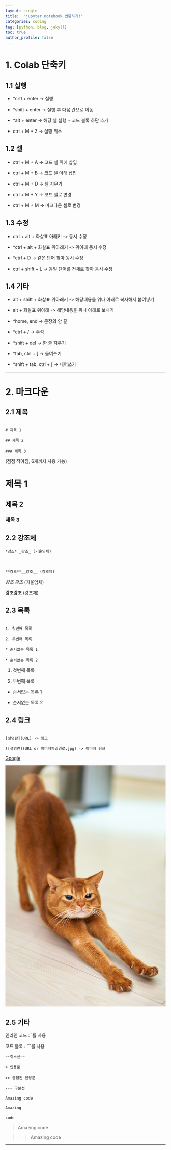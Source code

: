 ```yaml
---
layout: single
title:  "jupyter notebook 변환하기!"
categories: coding
tag: [python, blog, jekyll]
toc: true
author_profile: false
---
```


<head>
  <style>
    table.dataframe {
      white-space: normal;
      width: 100%;
      height: 240px;
      display: block;
      overflow: auto;
      font-family: Arial, sans-serif;
      font-size: 0.9rem;
      line-height: 20px;
      text-align: center;
      border: 0px !important;
    }

    table.dataframe th {
      text-align: center;
      font-weight: bold;
      padding: 8px;
    }

    table.dataframe td {
      text-align: center;
      padding: 8px;
    }

    table.dataframe tr:hover {
      background: #b8d1f3; 
    }

    .output_prompt {
      overflow: auto;
      font-size: 0.9rem;
      line-height: 1.45;
      border-radius: 0.3rem;
      -webkit-overflow-scrolling: touch;
      padding: 0.8rem;
      margin-top: 0;
      margin-bottom: 15px;
      font: 1rem Consolas, "Liberation Mono", Menlo, Courier, monospace;
      color: $code-text-color;
      border: solid 1px $border-color;
      border-radius: 0.3rem;
      word-break: normal;
      white-space: pre;
    }

  .dataframe tbody tr th:only-of-type {
      vertical-align: middle;
  }

  .dataframe tbody tr th {
      vertical-align: top;
  }

  .dataframe thead th {
      text-align: center !important;
      padding: 8px;
  }

  .page__content p {
      margin: 0 0 0px !important;
  }

  .page__content p > strong {
    font-size: 0.8rem !important;
  }

  </style>
</head>


# 1. Colab 단축키



## 1.1 실행



* *crtl + enter -> 실행



* *shift + enter -> 실행 후 다음 칸으로 이동



* *alt + enter -> 해당 셀 실행 + 코드 블록 하단 추가



* ctrl + M + Z -> 실행 취소





## 1.2 셀



* ctrl + M + A -> 코드 셀 위에 삽입



* ctrl + M + B -> 코드 셀 아래 삽입



* ctrl + M + D -> 셀 지우기



* ctrl + M + Y -> 코드 셀로 변경



* ctrl + M + M -> 마크다운 셀로 변경





## 1.3 수정



* ctrl + alt + 화살표 아래키 -> 동시 수정



* *ctrl + alt + 화살표 위아래키 -> 위아래 동시 수정



* *ctrl + D -> 같은 단어 찾아 동시 수정



* ctrl + shift + L -> 동일 단어를 전체로 찾아 동시 수정





## 1.4 기타



* alt + shift + 화살표 위아래키 -> 해당내용을 위나 아래로 복사해서 붙여넣기



* alt + 화살표 위아래 -> 해당내용을 위나 아래로 보내기



* *home, end -> 문장의 양 끝



* *ctrl + / ->  주석



* *shift + del -> 한 줄 지우기



* *tab, ctrl + ] -> 들여쓰기



* *shift + tab, ctrl + [ -> 내어쓰기

---



# 2. 마크다운

## 2.1 제목



```

# 제목 1

## 제목 2

### 제목 3

```
(점점 작아짐, 6개까지 사용 가능)



# 제목 1

## 제목 2

### 제목 3

## 2.2 강조체

```
*강조* _강조_ (기울임체)



**강조**__강조__ (강조체)

```


*강조* _강조_ (기울임체)



**강조**__강조__ (강조체)



## 2.3 목록

```

1. 첫번째 목록

2. 두번째 목록

* 순서없는 목록 1

* 순서없는 목록 2

```

1. 첫번째 목록

2. 두번째 목록

* 순서없는 목록 1

* 순서없는 목록 2



## 2.4 링크

```

[설명란](URL) -> 링크

![설명란](URL or 이미지파일경로.jpg) -> 이미지 링크

```



[Google](https://www.google.com)



![고양이 그림](./img/1.jpg)



## 2.5 기타



인라인 코드 : `를 사용

코드 블록 : ```를 사용


```
~~취소선~~

> 인용문

>> 중첩된 인용문

--- 구분선
```



`Amazing code`


```
Amazing

code
```


> Amazing code



>> Amazing code



---
